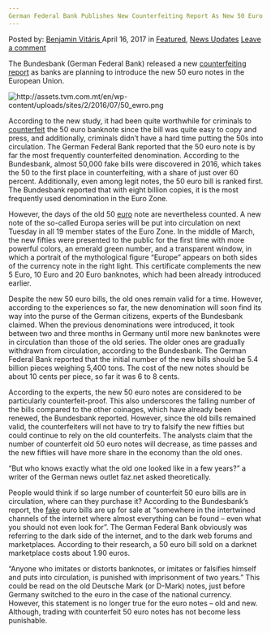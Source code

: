 ```yaml
---
German Federal Bank Publishes New Counterfeiting Report As New 50 Euro Notes Get Released
---
```

<article class="post-listing post-19215 post type-post status-publish format-standard has-post-thumbnail hentry 
    <div class="post-inner">
        <span>Posted by: <a href="https://www.deepdotweb.com/author/benjaminvi/" title="">Benjamin Vitáris </a></span>
    <span>April 16, 2017</span>
    <span>in <a href="https://www.deepdotweb.com/category/deepdot-news/" rel="category tag">Featured</a>, <a href="https://www.deepdotweb.com/category/news-updates/" rel="category tag">News Updates</a></span>
    <span><a href="https://www.deepdotweb.com/2017/04/16/german-federal-bank-publishes-new-counterfeiting-report-as-new-50/#respond">Leave a comment</a></span>
    </p>
    <div class="clear"></div>
    <div class="entry">
    <p>The Bundesbank (German Federal Bank) released a new <a href="http://www.faz.net/aktuell/finanzen/devisen-rohstoffe/banknoten-aus-dem-darknet-ein-fuenfziger-fuer-1-90-euro-14949949.html">counterfeiting report</a> as banks are planning to introduce the new 50 euro notes in the European Union.</p>
    <p><img class="wp-image-19222 aligncenter" src="https://www.deepdotweb.com/wp-content/uploads/2017/04/http-assets-tvm-com-mt-en-wp-content-uploads-sit.png" alt="http://assets.tvm.com.mt/en/wp-content/uploads/sites/2/2016/07/50_ewro.png" srcset="https://www.deepdotweb.com/wp-content/uploads/2017/04/http-assets-tvm-com-mt-en-wp-content-uploads-sit.png 800w, https://www.deepdotweb.com/wp-content/uploads/2017/04/http-assets-tvm-com-mt-en-wp-content-uploads-sit-300x140.png 300w" sizes="(max-width: 800px) 100vw, 800px"/></p>
    <p><a id="post-19215-_gjdgxs"></a> According to the new study, it had been quite worthwhile for criminals to <a href="https://www.deepdotweb.com/2017/02/12/narcotics-weapons-counterfeit-money-found-germans-apartment/">counterfeit</a> the 50 euro banknote since the bill was quite easy to copy and press, and additionally, criminals didn’t have a hard time putting the 50s into circulation. The German Federal Bank reported that the 50 euro note is by far the most frequently counterfeited denomination. According to the Bundesbank, almost 50,000 fake bills were discovered in 2016, which takes the 50 to the first place in counterfeiting, with a share of just over 60 percent. Additionally, even among legit notes, the 50 euro bill is ranked first. The Bundesbank reported that with eight billion copies, it is the most frequently used denomination in the Euro Zone.</p>
    <p>However, the days of the old 50 <a href="https://www.deepdotweb.com/2016/12/25/police-found-child-porn-on-the-laptop-of-a-counterfeit-euro-buyer/">euro</a> note are nevertheless counted. A new note of the so-called Europa series will be put into circulation on next Tuesday in all 19 member states of the Euro Zone. In the middle of March, the new fifties were presented to the public for the first time with more powerful colors, an emerald green number, and a transparent window, in which a portrait of the mythological figure &#8220;Europe&#8221; appears on both sides of the currency note in the right light. This certificate complements the new 5 Euro, 10 Euro and 20 Euro banknotes, which had been already introduced earlier.</p>
    <p>Despite the new 50 euro bills, the old ones remain valid for a time. However, according to the experiences so far, the new denomination will soon find its way into the purse of the German citizens, experts of the Bundesbank claimed. When the previous denominations were introduced, it took between two and three months in Germany until more new banknotes were in circulation than those of the old series. The older ones are gradually withdrawn from circulation, according to the Bundesbank. The German Federal Bank reported that the initial number of the new bills should be 5.4 billion pieces weighing 5,400 tons. The cost of the new notes should be about 10 cents per piece, so far it was 6 to 8 cents.</p>
    <p>According to the experts, the new 50 euro notes are considered to be particularly counterfeit-proof. This also underscores the falling number of the bills compared to the other coinages, which have already been renewed, the Bundesbank reported. However, since the old bills remained valid, the counterfeiters will not have to try to falsify the new fifties but could continue to rely on the old counterfeits. The analysts claim that the number of counterfeit old 50 euro notes will decrease, as time passes and the new fifties will have more share in the economy than the old ones.</p>
    <p>“But who knows exactly what the old one looked like in a few years?” a writer of the German news outlet faz.net asked theoretically.</p>
    <p>People would think if so large number of counterfeit 50 euro bills are in circulation, where can they purchase it? According to the Bundesbank’s report, the <a href="https://www.deepdotweb.com/tag/fake/">fake</a> euro bills are up for sale at “somewhere in the intertwined channels of the internet where almost everything can be found &#8211; even what you should not even look for”. The German Federal Bank obviously was referring to the dark side of the internet, and to the dark web forums and marketplaces. According to their research, a 50 euro bill sold on a darknet marketplace costs about 1.90 euros.</p>
    <p>&#8220;Anyone who imitates or distorts banknotes, or imitates or falsifies himself and puts into circulation, is punished with imprisonment of two years.&#8221; This could be read on the old Deutsche Mark (or D-Mark) notes, just before Germany switched to the euro in the case of the national currency. However, this statement is no longer true for the euro notes &#8211; old and new. Although, trading with counterfeit 50 euro notes has not become less punishable.</p>
    <p>&nbsp;</p>
    </div>
    <span style="display:none" class="updated">2017-04-16</span>
    <div style="display:none" class="vcard author" itemprop="author" itemscope itemtype="http://schema.org/Person"><strong class="fn" itemprop="name"><a href="https://www.deepdotweb.com/author/benjaminvi/" title="Posts by Benjamin Vitáris" rel="author">Benjamin Vitáris</a></strong></div>
    </div>
</article>


